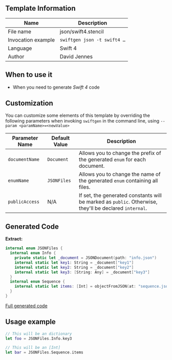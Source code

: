 ## Template Information

| Name      | Description       |
| --------- | ----------------- |
| File name | json/swift4.stencil |
| Invocation example | `swiftgen json -t swift4 …` |
| Language | Swift 4 |
| Author | David Jennes |

## When to use it

- When you need to generate *Swift 4* code

## Customization

You can customize some elements of this template by overriding the following parameters when invoking `swiftgen` in the command line, using `--param <paramName>=<newValue>`

| Parameter Name | Default Value | Description |
| -------------- | ------------- | ----------- |
| `documentName` | `Document` | Allows you to change the prefix of the generated `enum` for each document. |
| `enumName` | `JSONFiles` | Allows you to change the name of the generated `enum` containing all files. |
| `publicAccess` | N/A | If set, the generated constants will be marked as `public`. Otherwise, they'll be declared `internal`. |

## Generated Code

**Extract:**

```swift
internal enum JSONFiles {
  internal enum Info {
    private static let _document = JSONDocument(path: "info.json")
    internal static let key1: String = _document["key1"]
    internal static let key2: String = _document["key2"]
    internal static let key3: [String: Any] = _document["key3"]
  }
  internal enum Sequence {
    internal static let items: [Int] = objectFromJSON(at: "sequence.json")
  }
}
```

[Full generated code](https://github.com/SwiftGen/SwiftGen/blob/master/Tests/Fixtures/Generated/JSON/swift4-context-all.swift)

## Usage example

```swift
// This will be an dictionary
let foo = JSONFiles.Info.key3

// This will be an [Int]
let bar = JSONFiles.Sequence.items
```
